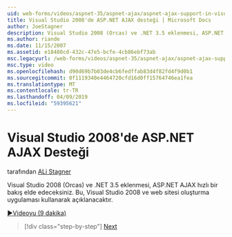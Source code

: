 ```yaml
---
uid: web-forms/videos/aspnet-35/aspnet-ajax/aspnet-ajax-support-in-visual-studio-2008
title: Visual Studio 2008'de ASP.NET AJAX desteği | Microsoft Docs
author: JoeStagner
description: Visual Studio 2008 (Orcas) ve .NET 3.5 eklenmesi, ASP.NET AJAX hızlı bir bakış elde edeceksiniz. Bu, Visual Studio kullanarak açıklanacaktır...
ms.author: riande
ms.date: 11/15/2007
ms.assetid: e18480cd-432c-47e5-bcfe-4cb86ebf73ab
msc.legacyurl: /web-forms/videos/aspnet-35/aspnet-ajax/aspnet-ajax-support-in-visual-studio-2008
msc.type: video
ms.openlocfilehash: d90d69b7b03de4cb6fedffab83d4f82fd4f9d0b1
ms.sourcegitcommit: 0f1119340e4464720cfd16d0ff15764746ea1fea
ms.translationtype: MT
ms.contentlocale: tr-TR
ms.lasthandoff: 04/09/2019
ms.locfileid: "59395621"
---
```

# <a name="aspnet-ajax-support-in-visual-studio-2008"></a>Visual Studio 2008'de ASP.NET AJAX Desteği

tarafından [ALi Stagner](https://github.com/JoeStagner)

Visual Studio 2008 (Orcas) ve .NET 3.5 eklenmesi, ASP.NET AJAX hızlı bir bakış elde edeceksiniz. Bu, Visual Studio 2008 ve web sitesi oluşturma uygulaması kullanarak açıklanacaktır.

[&#9654;Videoyu (9 dakika)](https://channel9.msdn.com/Blogs/ASP-NET-Site-Videos/aspnet-ajax-support-in-visual-studio-2008)

> [!div class="step-by-step"]
> [Next](adding-ajax-functionality-to-an-existing-aspnet-page.md)
